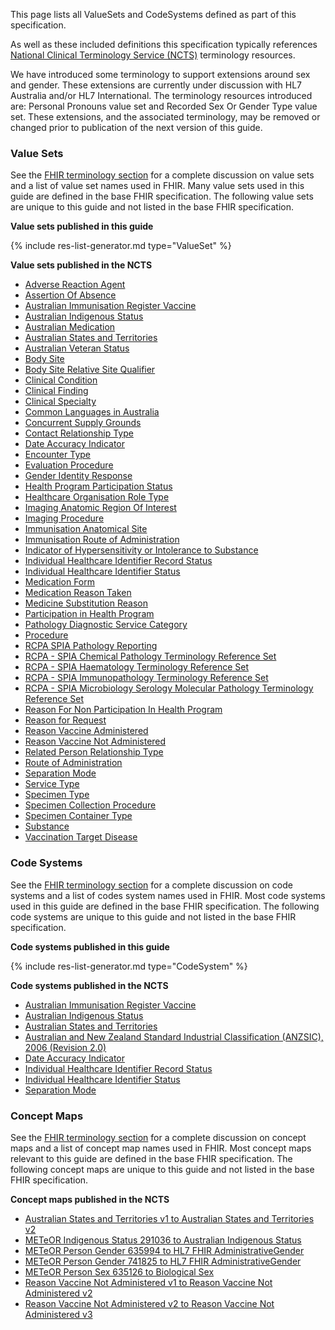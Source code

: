 
This page lists all ValueSets and CodeSystems defined as part of this specification. 

As well as these included definitions this specification typically references [National Clinical Terminology Service (NCTS)](https://www.healthterminologies.gov.au/integration/R4/fhir) terminology resources. 

<p class="stu-note">We have introduced some terminology to support extensions around sex and gender. These extensions are currently under discussion with HL7 Australia and/or HL7 International. The terminology resources introduced are: Personal Pronouns value set and Recorded Sex Or Gender Type value set. These extensions, and the associated terminology, may be removed or changed prior to publication of the next version of this guide.</p>

### Value Sets

See the [FHIR terminology section]({{site.data.fhir.path}}terminologies-valuesets.html) for a complete discussion on value sets and a list of value set names used in FHIR.  Many value sets used in this guide are defined in the base FHIR specification. The following value sets are unique to this guide and not listed in the base FHIR specification.

**Value sets published in this guide**
<!-- ================================================ -->
<!--  use this line to include an autogenerated list of all profiles and highlight new ones using the input/data/new_stuff.yml list.  Remove it if you would like to hand generate it -->

{% include res-list-generator.md type="ValueSet" %}

<!-- ================================================ -->

**Value sets published in the NCTS**
- [Adverse Reaction Agent](https://healthterminologies.gov.au/fhir/ValueSet/adverse-reaction-agent-1)
- [Assertion Of Absence](https://healthterminologies.gov.au/fhir/ValueSet/assertion-of-absence-1)
- [Australian Immunisation Register Vaccine](https://healthterminologies.gov.au/fhir/ValueSet/australian-immunisation-register-vaccine-1)
- [Australian Indigenous Status](https://healthterminologies.gov.au/fhir/ValueSet/australian-indigenous-status-1)
- [Australian Medication](https://healthterminologies.gov.au/fhir/ValueSet/australian-medication-1)
- [Australian States and Territories](https://healthterminologies.gov.au/fhir/ValueSet/australian-states-territories-2)
- [Australian Veteran Status](https://healthterminologies.gov.au/fhir/ValueSet/australian-veteran-status-1)
- [Body Site](https://healthterminologies.gov.au/fhir/ValueSet/body-site-1)
- [Body Site Relative Site Qualifier](https://healthterminologies.gov.au/fhir/ValueSet/body-site-relative-site-qualifier-1)
- [Clinical Condition](https://healthterminologies.gov.au/fhir/ValueSet/clinical-condition-1)
- [Clinical Finding](https://healthterminologies.gov.au/fhir/ValueSet/clinical-finding-1)
- [Clinical Specialty](https://healthterminologies.gov.au/fhir/ValueSet/clinical-specialty-1)
- [Common Languages in Australia](https://healthterminologies.gov.au/fhir/ValueSet/common-languages-australia-2)
- [Concurrent Supply Grounds](https://healthterminologies.gov.au/fhir/ValueSet/concurrent-supply-grounds-1)
- [Contact Relationship Type](https://healthterminologies.gov.au/fhir/ValueSet/contact-relationship-type-3)
- [Date Accuracy Indicator](https://healthterminologies.gov.au/fhir/ValueSet/date-accuracy-indicator-1)
- [Encounter Type](https://healthterminologies.gov.au/fhir/ValueSet/encounter-type-1)
- [Evaluation Procedure](https://healthterminologies.gov.au/fhir/ValueSet/evaluation-procedure-1)
- [Gender Identity Response](https://healthterminologies.gov.au/fhir/ValueSet/gender-identity-response-1)
- [Health Program Participation Status](https://healthterminologies.gov.au/fhir/ValueSet/health-program-participation-status-1)
- [Healthcare Organisation Role Type](https://healthterminologies.gov.au/fhir/ValueSet/healthcare-organisation-role-type-1)
- [Imaging Anatomic Region Of Interest](https://healthterminologies.gov.au/fhir/ValueSet/imaging-anatomic-region-of-interest-1)
- [Imaging Procedure](https://healthterminologies.gov.au/fhir/ValueSet/imaging-procedure-1)
- [Immunisation Anatomical Site](https://healthterminologies.gov.au/fhir/ValueSet/immunisation-anatomical-site-1)
- [Immunisation Route of Administration](https://healthterminologies.gov.au/fhir/ValueSet/immunisation-route-of-administration-1)
- [Indicator of Hypersensitivity or Intolerance to Substance](https://healthterminologies.gov.au/fhir/ValueSet/indicator-hypersensitivity-intolerance-to-substance-2)
- [Individual Healthcare Identifier Record Status](https://healthterminologies.gov.au/fhir/ValueSet/ihi-record-status-1)
- [Individual Healthcare Identifier Status](https://healthterminologies.gov.au/fhir/ValueSet/ihi-status-1)
- [Medication Form](https://healthterminologies.gov.au/fhir/ValueSet/medication-form-1)
- [Medication Reason Taken](https://healthterminologies.gov.au/fhir/ValueSet/medication-reason-taken-1)
- [Medicine Substitution Reason](https://healthterminologies.gov.au/fhir/ValueSet/medicine-substitution-reason-1)
- [Participation in Health Program](https://healthterminologies.gov.au/fhir/ValueSet/participation-in-health-program-1)
- [Pathology Diagnostic Service Category](https://healthterminologies.gov.au/fhir/ValueSet/pathology-diagnostic-service-category-1)
- [Procedure](https://healthterminologies.gov.au/fhir/ValueSet/procedure-1)
- [RCPA SPIA Pathology Reporting](https://healthterminologies.gov.au/fhir/ValueSet/spia-pathology-reporting-1)
- [RCPA - SPIA Chemical Pathology Terminology Reference Set](https://www.healthterminologies.gov.au/integration/R4/fhir/ValueSet/spia-chemical-pathology-refset-3?ui:source=search)
- [RCPA - SPIA Haematology Terminology Reference Set](https://www.healthterminologies.gov.au/integration/R4/fhir/ValueSet/spia-haematology-refset-3?ui:source=search)
- [RCPA - SPIA Immunopathology Terminology Reference Set](https://www.healthterminologies.gov.au/integration/R4/fhir/ValueSet/spia-immunopathology-refset-3?ui:source=search)
- [RCPA - SPIA Microbiology Serology Molecular Pathology Terminology Reference Set](https://www.healthterminologies.gov.au/integration/R4/fhir/ValueSet/spia-microbiology-serology-molecular-refset-3?ui:source=search)
- [Reason For Non Participation In Health Program](https://healthterminologies.gov.au/fhir/ValueSet/reason-non-participation-health-program-1)
- [Reason for Request](https://healthterminologies.gov.au/fhir/ValueSet/reason-for-request-1)
- [Reason Vaccine Administered](https://healthterminologies.gov.au/fhir/ValueSet/reason-vaccine-administered-1)
- [Reason Vaccine Not Administered](https://healthterminologies.gov.au/fhir/ValueSet/reason-vaccine-not-administered-3)
- [Related Person Relationship Type](https://healthterminologies.gov.au/fhir/ValueSet/related-person-relationship-type-1)
- [Route of Administration](https://healthterminologies.gov.au/fhir/ValueSet/route-of-administration-1)
- [Separation Mode](https://healthterminologies.gov.au/fhir/ValueSet/separation-mode-1)
- [Service Type](https://healthterminologies.gov.au/fhir/ValueSet/service-type-1)
- [Specimen Type](https://healthterminologies.gov.au/fhir/ValueSet/specimen-type-1)
- [Specimen Collection Procedure](https://healthterminologies.gov.au/fhir/ValueSet/specimen-collection-procedure-1)
- [Specimen Container Type](https://healthterminologies.gov.au/fhir/ValueSet/specimen-container-type-1)
- [Substance](https://healthterminologies.gov.au/fhir/ValueSet/substance-1)
- [Vaccination Target Disease](https://healthterminologies.gov.au/fhir/ValueSet/vaccination-target-disease-1)


### Code Systems

See the [FHIR terminology section]({{site.data.fhir.path}}terminologies-systems.html) for a complete discussion on code systems and a list of codes system names used in FHIR.  Most code systems used in this guide are defined in the base FHIR specification. The following code systems are unique to this guide and not listed in the base FHIR specification.


**Code systems published in this guide**

<!-- ================================================ -->
<!--  use this line to include an autogenerated list of all profiles and highlight new ones using the input/data/new_stuff.yml list.  Remove it if you would like to hand generate it -->

{% include res-list-generator.md type="CodeSystem" %}

<!-- ================================================ -->

**Code systems published in the NCTS**
- [Australian Immunisation Register Vaccine](https://www.healthterminologies.gov.au/integration/R4/fhir/CodeSystem/australian-immunisation-register-vaccine-20221118?ui:source=search)
- [Australian Indigenous Status](https://healthterminologies.gov.au/fhir/CodeSystem/australian-indigenous-status-1)
- [Australian States and Territories](https://healthterminologies.gov.au/fhir/CodeSystem/australian-states-territories-1)
- [Australian and New Zealand Standard Industrial Classification (ANZSIC), 2006 (Revision 2.0)](https://www.healthterminologies.gov.au/integration/R4/fhir/CodeSystem/anzsic-2006-20130626)
- [Date Accuracy Indicator](https://healthterminologies.gov.au/fhir/CodeSystem/date-accuracy-indicator-1)
- [Individual Healthcare Identifier Record Status](https://healthterminologies.gov.au/fhir/CodeSystem/ihi-record-status-1)
- [Individual Healthcare Identifier Status](https://healthterminologies.gov.au/fhir/CodeSystem/ihi-status-1)
- [Separation Mode](https://healthterminologies.gov.au/fhir/CodeSystem/separation-mode-1)

### Concept Maps

See the [FHIR terminology section]({{site.data.fhir.path}}terminologies-conceptmaps.html) for a complete discussion on concept maps and a list of concept map names used in FHIR.  Most concept maps relevant to this guide are defined in the base FHIR specification. The following concept maps are unique to this guide and not listed in the base FHIR specification.

**Concept maps published in the NCTS**
- [Australian States and Territories v1 to Australian States and Territories v2](https://healthterminologies.gov.au/fhir/ConceptMap/australian-states-territories-v1-to-v2-1)
- [METeOR Indigenous Status 291036 to Australian Indigenous Status](https://healthterminologies.gov.au/fhir/ConceptMap/meteor-indigenous-291036-to-australian-indigenous-status-2)
- [METeOR Person Gender 635994 to HL7 FHIR AdministrativeGender](https://healthterminologies.gov.au/fhir/ConceptMap/meteor-person-gender-635994-to-hl7-fhir-administrativegender-1)
- [METeOR Person Gender 741825 to HL7 FHIR AdministrativeGender](https://healthterminologies.gov.au/fhir/ConceptMap/meteor-person-gender-741825-to-fhir-administrativegender-1)
- [METeOR Person Sex 635126 to Biological Sex](https://healthterminologies.gov.au/fhir/ConceptMap/meteor-person-sex-635126-to-biological-sex-1)
- [Reason Vaccine Not Administered v1 to Reason Vaccine Not Administered v2](https://healthterminologies.gov.au/fhir/ConceptMap/reason-vaccine-not-administered-v1-to-v2-1)
- [Reason Vaccine Not Administered v2 to Reason Vaccine Not Administered v3](https://healthterminologies.gov.au/fhir/ConceptMap/reason-vaccine-not-administered-v2-to-v3-1)
